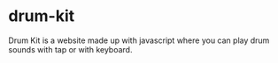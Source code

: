 # drum-kit
Drum Kit is a website made up with javascript where you can play drum sounds with tap or with keyboard.
